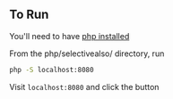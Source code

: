## To Run
You'll need to have [php installed](http://php.net/manual/en/install.php)

From the php/selectivealso/ directory, run
```bash
php -S localhost:8080
```

Visit `localhost:8080` and click the button